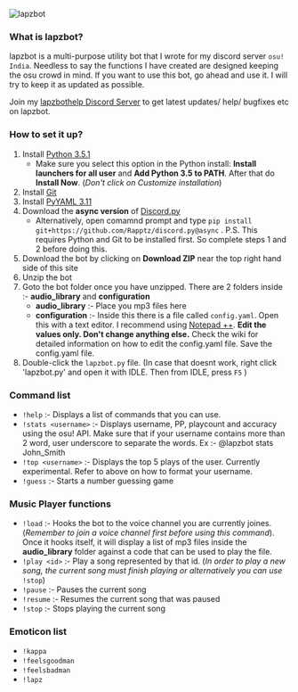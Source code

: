![lapzbot](http://i.imgur.com/Y86fweN.png)
### What is lapzbot?
lapzbot is a multi-purpose utility bot that I wrote for my discord server `osu! India`. Needless to say the functions I have created are designed keeping the osu crowd in mind. If you want to use this bot, go ahead and use it. I will try to keep it as updated as possible.

Join my [lapzbothelp Discord Server](https://discord.gg/0lzW6jSQESAO1HSU) to get latest updates/ help/ bugfixes etc on lapzbot.

### How to set it up?
1. Install [Python 3.5.1](https://www.python.org/downloads/)
    * Make sure you select this option in the Python install: **Install launchers for all user** and **Add Python 3.5 to PATH**. After that do **Install Now**. (*Don't click on Customize installation*) 
2. Install [Git](https://git-scm.com/download/win)
3. Install [PyYAML 3.11](http://pyyaml.org/wiki/PyYAML) 
4. Download the **async version** of [Discord.py](https://github.com/Rapptz/discord.py/tree/async)
    * Alternatively, open comamnd prompt and type `pip install git+https://github.com/Rapptz/discord.py@async` . P.S. This requires Python and Git to be installed first. So complete steps 1 and 2 before doing this.
5. Download the bot by clicking on **Download ZIP** near the top right hand side of this site
6. Unzip the bot
7. Goto the bot folder once you have unzipped. There are 2 folders inside :- **audio_library** and **configuration**
    * **audio_library** :- Place you mp3 files here
    * **configuration** :- Inside this there is a file called `config.yaml`. Open this with a text editor. I recommend using [Notepad ++](https://notepad-plus-plus.org/download/v6.8.8.html). **Edit the values only. Don't change anything else.** Check the wiki for detailed information on how to edit the config.yaml file. Save the config.yaml file.
8. Double-click the `lapzbot.py` file. (In case that doesnt work, right click 'lapzbot.py' and open it with IDLE. Then from IDLE, press `F5` )


### Command list
* `!help` :- Displays a list of commands that you can use.
* `!stats <username>` :- Displays username, PP, playcount and accuracy using the osu! API. Make sure that if your username contains more than 2 word, user underscore to separate the words. Ex :- @lapzbot stats John_Smith
* `!top <username>` :- Displays the top 5 plays of the user. Currently experimental. Refer to above on how to format your username.
* `!guess` :- Starts a number guessing game

### Music Player functions
* `!load` :- Hooks the bot to the voice channel you are currently joines. (*Remember to join a voice channel first before using this command*). Once it hooks itself, it will display a list of mp3 files inside the **audio_library** folder against a code that can be used to play the file.
* `!play <id>` :- Play a song represented by that id. (*In order to play a new song, the current song must finish playing or alternatively you can use* `!stop`)
* `!pause` :- Pauses the current song
* `!resume` :- Resumes the current song that was paused
* `!stop` :- Stops playing the current song

### Emoticon list
* `!kappa`
* `!feelsgoodman`
* `!feelsbadman`
* `!lapz`

